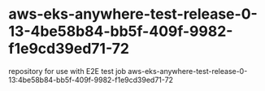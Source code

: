 # aws-eks-anywhere-test-release-0-13-4be58b84-bb5f-409f-9982-f1e9cd39ed71-72
repository for use with E2E test job aws-eks-anywhere-test-release-0-13:4be58b84-bb5f-409f-9982-f1e9cd39ed71-72
